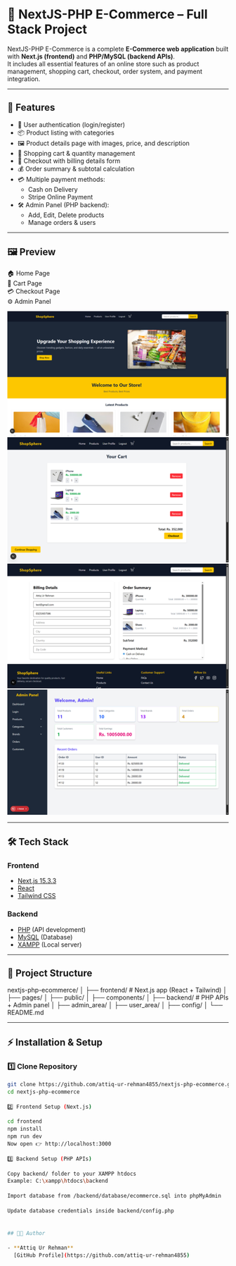 # 🛒 NextJS-PHP E-Commerce – Full Stack Project

NextJS-PHP E-Commerce is a complete **E-Commerce web application** built with **Next.js (frontend)** and **PHP/MySQL (backend APIs)**.  
It includes all essential features of an online store such as product management, shopping cart, checkout, order system, and payment integration.

---

## 🚀 Features

- 🔑 User authentication (login/register)  
- 📦 Product listing with categories  
- 🖼 Product details page with images, price, and description  
- 🛒 Shopping cart & quantity management  
- 🧾 Checkout with billing details form  
- 💰 Order summary & subtotal calculation  
- 💳 Multiple payment methods:
  - Cash on Delivery
  - Stripe Online Payment  
- 🛠 Admin Panel (PHP backend):
  - Add, Edit, Delete products  
  - Manage orders & users  

---

## 🖼 Preview

🏠 Home Page  
🛒 Cart Page  
💳 Checkout Page  
⚙️ Admin Panel  

![Home Page](./screenshots/home.png)  
![Cart Page](./screenshots/cart.png)  
![Checkout Page](./screenshots/checkout.png)  
![Admin Panel](./screenshots/admin.png)  

---

## 🛠 Tech Stack

### Frontend
- [Next.js 15.3.3](https://nextjs.org/)  
- [React](https://react.dev/)  
- [Tailwind CSS](https://tailwindcss.com/)  

### Backend
- [PHP](https://www.php.net/) (API development)  
- [MySQL](https://www.mysql.com/) (Database)  
- [XAMPP](https://www.apachefriends.org/) (Local server)  

---

## 📂 Project Structure

nextjs-php-ecommerce/
│
├── frontend/ # Next.js app (React + Tailwind)
│ ├── pages/
│ ├── public/
│ ├── components/
│
├── backend/ # PHP APIs + Admin panel
│ ├── admin_area/
│ ├── user_area/
│ ├── config/
│
└── README.md

---

## ⚡ Installation & Setup

### 1️⃣ Clone Repository
```bash
git clone https://github.com/attiq-ur-rehman4855/nextjs-php-ecommerce.git
cd nextjs-php-ecommerce

2️⃣ Frontend Setup (Next.js)

cd frontend
npm install
npm run dev
Now open 👉 http://localhost:3000

3️⃣ Backend Setup (PHP APIs)

Copy backend/ folder to your XAMPP htdocs
Example: C:\xampp\htdocs\backend

Import database from /backend/database/ecommerce.sql into phpMyAdmin

Update database credentials inside backend/config.php


## 👨‍💻 Author  

- **Attiq Ur Rehman**  
  [GitHub Profile](https://github.com/attiq-ur-rehman4855)
